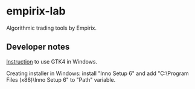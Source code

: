 # empirix-lab

Algorithmic trading tools by Empirix.

## Developer notes

[Instruction](https://github.com/wingtk/gvsbuild) to use GTK4 in Windows.

Creating installer in Windows: install "Inno Setup 6" and add "C:\Program Files (x86)\Inno Setup 6" to "Path" variable.
